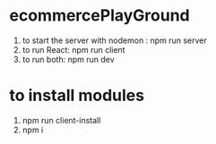 # ecommercePlayGround

1. to start the server with nodemon : npm run server
2. to run React: npm run client
3. to run both: npm run dev

# to install modules

1. npm run client-install
2. npm i
